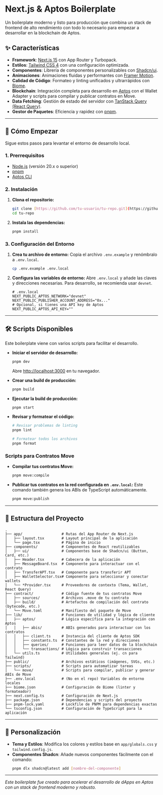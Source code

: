 # Next.js & Aptos Boilerplate

Un boilerplate moderno y listo para producción que combina un stack de frontend de alto rendimiento con todo lo necesario para empezar a desarrollar en la blockchain de Aptos.



## ✨ Características

* **Framework**: [Next.js 15](https://nextjs.org/) con App Router y Turbopack.
* **Estilos**: [Tailwind CSS 4](https://tailwindcss.com/) con una configuración optimizada.
* **Componentes**: Librería de componentes personalizables con [Shadcn/ui](https://ui.shadcn.com/).
* **Animaciones**: Animaciones fluidas y performantes con [Framer Motion](https://www.framer.com/motion/).
* **Calidad de Código**: Formateo y linting unificados y ultrarrápidos con [Biome](https://biomejs.dev/).
* **Blockchain**: Integración completa para desarrollo en [Aptos](https://aptos.dev/) con el Wallet Adapter y scripts para compilar y publicar contratos en Move.
* **Data Fetching**: Gestión de estado del servidor con [TanStack Query (React Query)](https://tanstack.com/query/latest).
* **Gestor de Paquetes**: Eficiencia y rapidez con [pnpm](https://pnpm.io/).

---

## 🚀 Cómo Empezar

Sigue estos pasos para levantar el entorno de desarrollo local.

### **1. Prerrequisitos**

* [Node.js](https://nodejs.org/en) (versión 20.x o superior)
* [pnpm](https://pnpm.io/installation)
* [Aptos CLI](https://aptos.dev/cli-tools/aptos-cli/install-aptos-cli)

### **2. Instalación**

1.  **Clona el repositorio:**
    ```bash
    git clone [https://github.com/tu-usuario/tu-repo.git](https://github.com/tu-usuario/tu-repo.git)
    cd tu-repo
    ```

2.  **Instala las dependencias:**
    ```bash
    pnpm install
    ```

### **3. Configuración del Entorno**

1.  **Crea tu archivo de entorno:**
    Copia el archivo `.env.example` y renómbralo a `.env.local`.
    ```bash
    cp .env.example .env.local
    ```

2.  **Configura las variables de entorno:**
    Abre `.env.local` y añade las claves y direcciones necesarias. Para desarrollo, se recomienda usar `devnet`.

    ```env
    # .env.local
    NEXT_PUBLIC_APTOS_NETWORK="devnet"
    NEXT_PUBLIC_PUBLISHER_ACCOUNT_ADDRESS="0x..."
    # Opcional, si tienes una API key de Aptos
    NEXT_PUBLIC_APTOS_API_KEY=""
    ```

---

## 🛠️ Scripts Disponibles

Este boilerplate viene con varios scripts para facilitar el desarrollo.

* **Iniciar el servidor de desarrollo:**
    ```bash
    pnpm dev
    ```
    Abre [http://localhost:3000](http://localhost:3000) en tu navegador.

* **Crear una build de producción:**
    ```bash
    pnpm build
    ```

* **Ejecutar la build de producción:**
    ```bash
    pnpm start
    ```

* **Revisar y formatear el código:**
    ```bash
    # Revisar problemas de linting
    pnpm lint

    # Formatear todos los archivos
    pnpm format
    ```

### **Scripts para Contratos Move**

* **Compilar tus contratos Move:**
    ```bash
    pnpm move:compile
    ```

* **Publicar tus contratos en la red configurada en `.env.local`:**
    Este comando también genera los ABIs de TypeScript automáticamente.
    ```bash
    pnpm move:publish
    ```

---

## 📂 Estructura del Proyecto

```
.
├── app/                  # Rutas del App Router de Next.js
│   ├── layout.tsx        # Layout principal de la aplicación
│   └── page.tsx          # Página de inicio
├── components/           # Componentes de React reutilizables
│   ├── ui/               # Componentes base de Shadcn/ui (Button, Card, etc.)
│   ├── Header.tsx        # Cabecera de la aplicación
│   ├── MessageBoard.tsx  # Componente para interactuar con el contrato
│   ├── TransferAPT.tsx   # Componente para transferir APT
│   ├── WalletSelector.tsx# Componente para seleccionar y conectar wallets
│   └── *Provider.tsx     # Proveedores de contexto (Tema, Wallet, React Query)
├── contract/             # Código fuente de tus contratos Move
│   ├── sources/          # Archivos .move de tu contrato
│   ├── build/            # Artefactos de compilación del contrato (bytecode, etc.)
│   └── Move.toml         # Manifiesto del paquete de Move
├── lib/                  # Funciones de utilidad y lógica de cliente
│   ├── aptos/            # Lógica específica para la integración con Aptos
│   │   ├── abis/         # ABIs generados para interactuar con los contratos
│   │   ├── client.ts     # Instancia del cliente de Aptos SDK
│   │   ├── constants.ts  # Constantes de la red y direcciones
│   │   ├── queries/      # Funciones para leer datos de la blockchain
│   │   └── transactions/ # Lógica para construir transacciones
│   └── utils.ts          # Utilidades generales (ej. cn para Tailwind)
├── public/               # Archivos estáticos (imágenes, SVGs, etc.)
├── scripts/              # Scripts para automatizar tareas
│   └── move/             # Scripts para compilar, publicar y generar ABIs de Move
├── .env.local            # (No en el repo) Variables de entorno locales
├── biome.json            # Configuración de Biome (linter y formateador)
├── next.config.ts        # Configuración de Next.js
├── package.json          # Dependencias y scripts del proyecto
├── pnpm-lock.yaml        # Lockfile de PNPM para dependencias exactas
└── tsconfig.json         # Configuración de TypeScript para la aplicación
```

---

## 🎨 Personalización

* **Tema y Estilos**: Modifica los colores y estilos base en `app/globals.css` y `tailwind.config.js`.
* **Componentes Shadcn**: Añade nuevos componentes fácilmente con el comando:
    ```bash
    pnpm dlx shadcn@latest add [nombre-del-componente]
    ```

***
*Este boilerplate fue creado para acelerar el desarrollo de dApps en Aptos con un stack de frontend moderno y robusto.*
